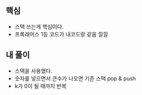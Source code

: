## 핵심

- 스택 쓰는게 핵심이다.
- 프록래머스 1등 코드가 내코드랑 같음 낄낄

## 내 풀이

- 스택을 사용했다.
- 숫자를 넣으면서 큰수가 나오면 기존 스택 pop & push
- k가 0이 될 때까지 반복